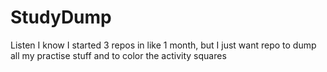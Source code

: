# StudyDump
Listen I know I started 3 repos in like 1 month, but I just want repo to dump all my practise stuff and to color the activity squares
